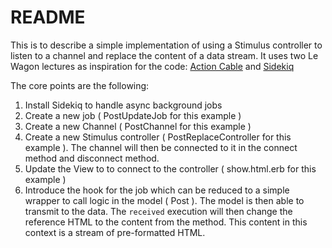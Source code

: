 # README

This is to describe a simple implementation of using a Stimulus controller to listen to a channel and replace the content of a data stream. It uses two Le Wagon lectures as inspiration for the code: [Action Cable](https://kitt.lewagon.com/camps/279/lectures/06-Projects%2F01-Pundit#source) and [Sidekiq](https://kitt.lewagon.com/camps/279/lectures/06-Projects%2F03-Advanced-Admin)

The core points are the following:

1. Install Sidekiq to handle async background jobs
2. Create a new job ( PostUpdateJob for this example )
3. Create a new Channel ( PostChannel for this example )
4. Create a new Stimulus controller ( PostReplaceController for this example ). The channel will then be connected to it in the connect method and disconnect method.
5. Update the View to to connect to the controller ( show.html.erb for this example )
6. Introduce the hook for the job which can be reduced to a simple wrapper to call logic in the model ( Post ). The model is then able to transmit to the data. The `received` execution will then change the reference HTML to the content from the method. This content in this context is a stream of pre-formatted HTML. 
